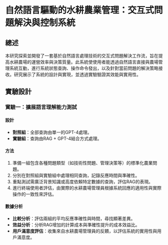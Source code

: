 # 自然語言驅動的水耕農業管理：交互式問題解決與控制系統

## 總述

本研究探索並開發了一套基於自然語言處理技術的交互式問題解決工作流，旨在提高水耕農場的運營效率與決策質量。此系統使使用者能透過自然語言直接與農場管理系統互動，進行系統狀態查詢、操作命令發出，以及針對當前問題的解決策略接收。研究展示了系統的設計與實現，並透過實驗驗證其效能與實用性。

## 實驗設計

### 實驗一：擴展語言理解能力測試

#### 設計

- **對照組**：全部查詢由單一的GPT-4處理。
- **實驗組**：查詢由RAG + GPT-4結合方式處理。

#### 方法

1. 準備一組包含各種問題類型（如技術性問題、管理決策等）的標準化農業問題。
2. 分別在對照組與實驗組中處理相同查詢，記錄反應時間與準確性。
3. 重點測試需廣泛背景知識或高度依賴特定數據的查詢，評估RAG的表現。
4. 進行終端使用者評估，由實際的水耕農場管理員根據系統回應的適用性與實際操作的一致性來評估。

#### 數據分析

- **比較分析**：評估兩組的平均反應準確性與時間，尋找顯著差異。
- **效益分析**：分析RAG增加的計算成本與準確性提升的成本效益比。
- **用戶滿意度評估**：收集來自水耕農場管理員的反饋，以評估系統的實用性與用戶滿意度。